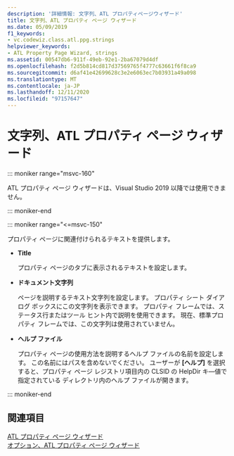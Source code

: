 ```yaml
---
description: '詳細情報: 文字列、ATL プロパティページウィザード'
title: 文字列、ATL プロパティ ページ ウィザード
ms.date: 05/09/2019
f1_keywords:
- vc.codewiz.class.atl.ppg.strings
helpviewer_keywords:
- ATL Property Page Wizard, strings
ms.assetid: 00547db6-911f-49eb-92e1-2ba67079d4df
ms.openlocfilehash: f2d5b814cd817d37569765f4777c63661f6f8ca9
ms.sourcegitcommit: d6af41e42699628c3e2e6063ec7b03931a49a098
ms.translationtype: MT
ms.contentlocale: ja-JP
ms.lasthandoff: 12/11/2020
ms.locfileid: "97157647"
---
```

# <a name="strings-atl-property-page-wizard"></a>文字列、ATL プロパティ ページ ウィザード

::: moniker range="msvc-160"

ATL プロパティ ページ ウィザードは、Visual Studio 2019 以降では使用できません。

::: moniker-end

::: moniker range="<=msvc-150"

プロパティ ページに関連付けられるテキストを提供します。

- **Title**

   プロパティ ページのタブに表示されるテキストを設定します。

- **ドキュメント文字列**

   ページを説明するテキスト文字列を設定します。 プロパティ シート ダイアログ ボックスにこの文字列を表示できます。 プロパティ フレームでは、ステータス行またはツール ヒント内で説明を使用できます。 現在、標準プロパティ フレームでは、この文字列は使用されていません。

- **ヘルプ ファイル**

   プロパティ ページの使用方法を説明するヘルプ ファイルの名前を設定します。 この名前にはパスを含めないでください。 ユーザーが **[ヘルプ]** を選択すると、プロパティ ページ レジストリ項目内の CLSID の HelpDir キ―値で指定されている ディレクトリ内のヘルプ ファイルが開きます。

::: moniker-end

## <a name="see-also"></a>関連項目

[ATL プロパティ ページ ウィザード](../../atl/reference/atl-property-page-wizard.md)<br/>
[オプション、ATL プロパティ ページ ウィザード](../../atl/reference/options-atl-property-page-wizard.md)
